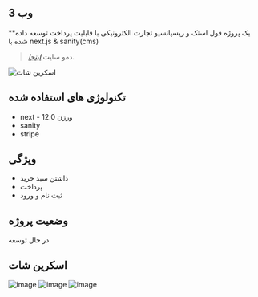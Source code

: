 ## وب 3
**یک پروژه فول استک و ریسپانسیو تجارت الکترونیکی با قابلیت پرداخت توسعه داده شده با next.js & sanity(cms) 

> دمو سایت [_اینجا_](https://ecommerce-application-nine.vercel.app/).


![اسکرین شات](https://i.ibb.co/DVF4tNW/image.png)



## تکنولوژی های استفاده شده

- next - ورژن 12.0
- sanity
- stripe

## ویژگی 

- داشتن سبد خرید
- پرداخت 
- ثبت نام و ورود




## وضعیت پروژه
در حال توسعه


## اسکرین شات


![image](https://user-images.githubusercontent.com/70088342/160780381-7c947640-422e-4729-abae-21911e9bc716.png)
![image](https://user-images.githubusercontent.com/70088342/160780549-111ed048-cd4b-4740-b2fd-2c6fc3520c52.png)
![image](https://user-images.githubusercontent.com/70088342/160780884-22d6025e-9b7d-4493-8136-b3dfbf00a32f.png)
